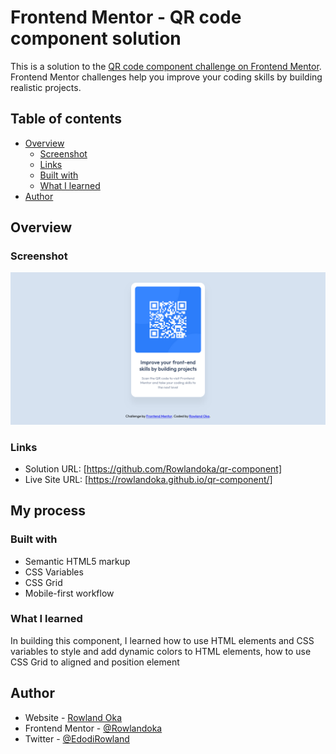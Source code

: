 # Frontend Mentor - QR code component solution

This is a solution to the [QR code component challenge on Frontend Mentor](https://www.frontendmentor.io/challenges/qr-code-component-iux_sIO_H). Frontend Mentor challenges help you improve your coding skills by building realistic projects.

## Table of contents

- [Overview](#overview)
  - [Screenshot](#screenshot)
  - [Links](#links)
  - [Built with](#HTML-CSS)
  - [What I learned](#what-i-learned)
- [Author](#ROWLAND-OKA)

## Overview

### Screenshot

![](./qr-component-preview.png)

### Links

- Solution URL: [https://github.com/Rowlandoka/qr-component]
- Live Site URL: [https://rowlandoka.github.io/qr-component/]

## My process

### Built with

- Semantic HTML5 markup
- CSS Variables
- CSS Grid
- Mobile-first workflow

### What I learned

In building this component, I learned how to use HTML elements and CSS variables to style and add dynamic colors to HTML elements, how to use CSS Grid to aligned and position element

## Author

- Website - [Rowland Oka](https://rowlandoka.github.io/raydev-site/)
- Frontend Mentor - [@Rowlandoka](https://www.frontendmentor.io/profile/Rowlandoka)
- Twitter - [@EdodiRowland](https://www.twitter.com/EdodiRowland)
